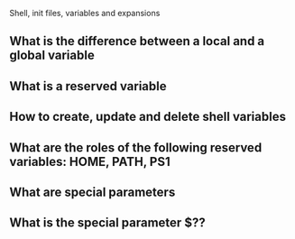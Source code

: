 Shell, init files, variables and expansions

## What is the difference between a local and a global variable
## What is a reserved variable
## How to create, update and delete shell variables
## What are the roles of the following reserved variables: HOME, PATH, PS1
## What are special parameters
## What is the special parameter $??
